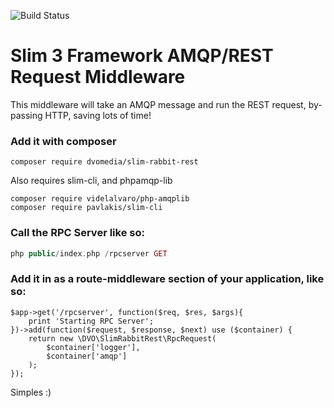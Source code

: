 ![Build Status](https://travis-ci.org/dvomedia/slim-rest-skeleton.svg)

# Slim 3 Framework AMQP/REST Request Middleware

This middleware will take an AMQP message and run the REST request, by-passing HTTP, saving lots of time!

### Add it with composer
```
composer require dvomedia/slim-rabbit-rest
```

Also requires slim-cli, and phpamqp-lib

```
composer require videlalvaro/php-amqplib
composer require pavlakis/slim-cli
```

### Call the RPC Server like so:

```php
php public/index.php /rpcserver GET
```

### Add it in as a route-middleware section of your application, like so:
```
$app->get('/rpcserver', function($req, $res, $args){
	print 'Starting RPC Server';
})->add(function($request, $response, $next) use ($container) {
	return new \DVO\SlimRabbitRest\RpcRequest(
		$container['logger'],
		$container['amqp']
	);
});
```

Simples :)